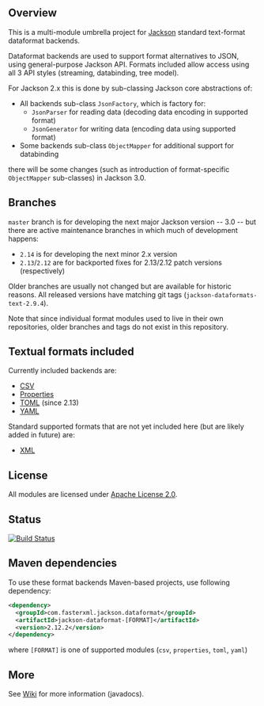 ## Overview

This is a multi-module umbrella project for [Jackson](../../../jackson)
standard text-format dataformat backends.

Dataformat backends are used to support format alternatives to JSON, using
general-purpose Jackson API. Formats included allow access using all 3
API styles (streaming, databinding, tree model).

For Jackson 2.x this is done by sub-classing Jackson core abstractions of:

* All backends sub-class `JsonFactory`, which is factory for:
    * `JsonParser` for reading data (decoding data encoding in supported format)
    * `JsonGenerator` for writing data (encoding data using supported format)
* Some backends sub-class `ObjectMapper` for additional support for databinding

there will be some changes (such as introduction of format-specific `ObjectMapper`
sub-classes) in Jackson 3.0.

## Branches

`master` branch is for developing the next major Jackson version -- 3.0 -- but there
are active maintenance branches in which much of development happens:

* `2.14` is for developing the next minor 2.x version
* `2.13`/`2.12` are for backported fixes for 2.13/2.12 patch versions (respectively)

Older branches are usually not changed but are available for historic reasons.
All released versions have matching git tags (`jackson-dataformats-text-2.9.4`).

Note that since individual format modules used to live in their own repositories,
older branches and tags do not exist in this repository.

## Textual formats included

Currently included backends are:

* [CSV](csv/)
* [Properties](properties/)
* [TOML](toml/) (since 2.13)
* [YAML](yaml/)

Standard supported formats that are not yet included here (but are likely added
in future)  are:

* [XML](../../../jackson-dataformat-xml)

## License

All modules are licensed under [Apache License 2.0](http://www.apache.org/licenses/LICENSE-2.0.txt).

## Status

[![Build Status](https://travis-ci.org/FasterXML/jackson-dataformats-text.svg?branch=master)](https://travis-ci.org/FasterXML/jackson-dataformats-text)

## Maven dependencies

To use these format backends Maven-based projects, use following dependency:

```xml
<dependency>
  <groupId>com.fasterxml.jackson.dataformat</groupId>
  <artifactId>jackson-dataformat-[FORMAT]</artifactId>
  <version>2.12.2</version>
</dependency>
```

where `[FORMAT]` is one of supported modules (`csv`, `properties`, `toml`, `yaml`)

## More

See [Wiki](../../wiki) for more information (javadocs).
